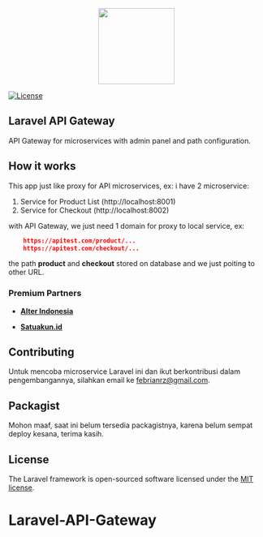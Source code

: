 
<p  align="center"><a  href="https://alterindonesia.com"  target="_blank"><img  src="https://alterindonesia.com/front/images/logo.png"  width="150"></a></p>

  

<p  align="center">

<a  href="https://packagist.org/packages/laravel/framework"><img  src="https://img.shields.io/packagist/l/laravel/framework"  alt="License"></a>

</p>

  

## Laravel API Gateway

API Gateway for microservices with admin panel and path configuration.
  
## How it works

This app just like proxy for API microservices, ex:
i have 2 microservice:
1. Service for Product List (http://localhost:8001)
2. Service for Checkout (http://localhost:8002)

with API Gateway, we just need 1 domain for proxy to local service, ex:

```json
    https://apitest.com/product/...
    https://apitest.com/checkout/...
```

the path **product** and **checkout** stored on database and we just poiting to other URL.


### Premium Partners

 

-  **[Alter Indonesia](https://alterindonesia.com/)**

-  **[Satuakun.id](https://satuakun.id)**

## Contributing

 Untuk mencoba microservice Laravel ini dan ikut berkontribusi dalam pengembangannya, silahkan email ke febrianrz@gmail.com.

## Packagist
Mohon maaf, saat ini belum tersedia packagistnya, karena belum sempat deploy kesana, terima kasih.

 
## License

  

The Laravel framework is open-sourced software licensed under the [MIT license](https://opensource.org/licenses/MIT).

# Laravel-API-Gateway
